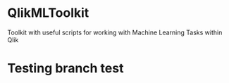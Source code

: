 # QlikMLToolkit
Toolkit with useful scripts for working with Machine Learning Tasks within Qlik
# Testing branch test 
